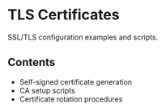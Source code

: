 # TLS Certificates

SSL/TLS configuration examples and scripts.

## Contents
- Self-signed certificate generation
- CA setup scripts
- Certificate rotation procedures
